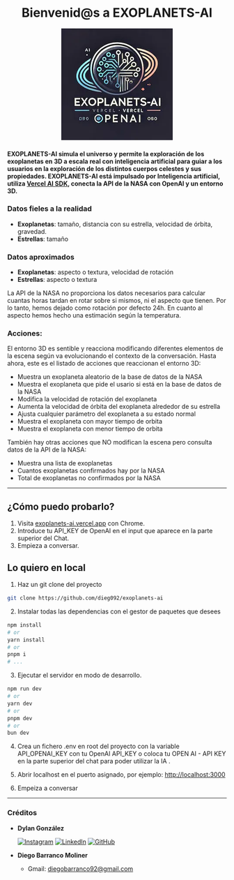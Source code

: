 <h1 align="center">Bienvenid@s a EXOPLANETS-AI</h1>

<p align="center">
  <img src="logo.webp" alt="[TEXTO_ALTERNATIVO]"/>
</p>

#### EXOPLANETS-AI simula el universo y permite la exploración de los exoplanetas en 3D a escala real con inteligencia artificial para guiar a los usuarios en la exploración de los distintos cuerpos celestes y sus propiedades. EXOPLANETS-AI está impulsado por Inteligencia artificial, utiliza [Vercel AI SDK](https://sdk.vercel.ai/), conecta la API de la NASA con OpenAI y un entorno 3D.

### Datos fieles a la realidad

- **Exoplanetas**: tamaño, distancia con su estrella, velocidad de órbita, gravedad.
- **Estrellas**: tamaño

### Datos aproximados

- **Exoplanetas**: aspecto o textura, velocidad de rotación
- **Estrellas**: aspecto o textura

La API de la NASA no proporciona los datos necesarios para calcular cuantas horas tardan en rotar sobre si mismos, ni el aspecto que tienen. Por lo tanto, hemos dejado como rotación por defecto 24h. En cuanto al aspecto hemos hecho una estimación según la temperatura.

### Acciones:

El entorno 3D es sentible y reacciona modificando diferentes elementos de la escena según va evolucionando el contexto de la conversación. Hasta ahora, este es el listado de acciones que reaccionan el entorno 3D:

- Muestra un exoplaneta aleatorio de la base de datos de la NASA
- Muestra el exoplaneta que pide el usario si está en la base de datos de la NASA
- Modifica la velocidad de rotación del exoplaneta
- Aumenta la velocidad de órbita del exoplaneta alrededor de su estrella
- Ajusta cualquier parámetro del exoplaneta a su estado normal
- Muestra el exoplaneta con mayor tiempo de orbita
- Muestra el exoplaneta con menor tiempo de orbita

También hay otras acciones que NO modifican la escena pero consulta datos de la API de la NASA:

- Muestra una lista de exoplanetas
- Cuantos exoplanetas confirmados hay por la NASA
- Total de exoplanetas no confirmados por la NASA

---

## ¿Cómo puedo probarlo?

1. Visita [exoplanets-ai.vercel.app](https://exoplanets-ai.vercel.app) con Chrome.
2. Introduce tu API_KEY de OpenAI en el input que aparece en la parte superior del Chat.
3. Empieza a conversar.

## Lo quiero en local

1. Haz un git clone del proyecto

```bash
git clone https://github.com/dieg092/exoplanets-ai
```

2. Instalar todas las dependencias con el gestor de paquetes que desees

```bash
npm install
# or
yarn install
# or
pnpm i
# ...
```

3. Ejecutar el servidor en modo de desarrollo.

```bash
npm run dev
# or
yarn dev
# or
pnpm dev
# or
bun dev
```

4. Crea un fichero .env en root del proyecto con la variable API_OPENAI_KEY con tu OpenAI API_KEY o coloca tu OPEN AI - API KEY en la parte superior del chat para poder utilizar la IA .

5. Abrir localhost en el puerto asignado, por ejemplo: [http://localhost:3000](http://localhost:3000)

6. Empeiza a conversar

---

### Créditos

- **Dylan González**

  [![Instagram](https://img.shields.io/badge/Instagram-%23E4405F.svg?style=for-the-badge&logo=Instagram&logoColor=white)](https://www.instagram.com/yaiir.dev/) [![LinkedIn](https://img.shields.io/badge/linkedin-%230077B5.svg?style=for-the-badge&logo=linkedin&logoColor=white)](https://www.linkedin.com/in/dylan-gonz%C3%A1lez-623706161/) [![GitHub](https://img.shields.io/badge/github-%23121011.svg?style=for-the-badge&logo=github&logoColor=white)](https://github.com/dylanGonzalez09)

- **Diego Barranco Moliner**

  - Gmail: diegobarranco92@gmail.com

